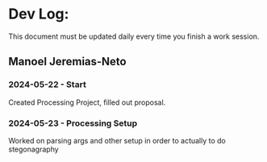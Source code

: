 # Dev Log:

This document must be updated daily every time you finish a work session.

## Manoel Jeremias-Neto

### 2024-05-22 - Start
Created Processing Project, filled out proposal.

### 2024-05-23 - Processing Setup
Worked on parsing args and other setup in order to actually to do stegonagraphy
